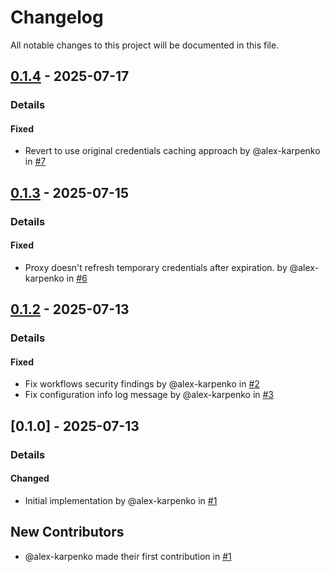 # Changelog

All notable changes to this project will be documented in this file.

## [0.1.4] - 2025-07-17
### Details
#### Fixed
- Revert to use original credentials caching approach by @alex-karpenko in [#7](https://github.com/alex-karpenko/aws-sigv4-proxy/pull/7)

## [0.1.3] - 2025-07-15
### Details
#### Fixed
- Proxy doesn't refresh temporary credentials after expiration. by @alex-karpenko in [#6](https://github.com/alex-karpenko/aws-sigv4-proxy/pull/6)

## [0.1.2] - 2025-07-13
### Details
#### Fixed
- Fix workflows security findings by @alex-karpenko in [#2](https://github.com/alex-karpenko/aws-sigv4-proxy/pull/2)
- Fix configuration info log message by @alex-karpenko in [#3](https://github.com/alex-karpenko/aws-sigv4-proxy/pull/3)

## [0.1.0] - 2025-07-13
### Details
#### Changed
- Initial implementation by @alex-karpenko in [#1](https://github.com/alex-karpenko/aws-sigv4-proxy/pull/1)

## New Contributors
* @alex-karpenko made their first contribution in [#1](https://github.com/alex-karpenko/aws-sigv4-proxy/pull/1)

[0.1.4]: https://github.com/alex-karpenko/aws-sigv4-proxy/compare/v0.1.3..v0.1.4
[0.1.3]: https://github.com/alex-karpenko/aws-sigv4-proxy/compare/v0.1.2..v0.1.3
[0.1.2]: https://github.com/alex-karpenko/aws-sigv4-proxy/compare/v0.1.0..v0.1.2

<!-- generated by git-cliff -->
